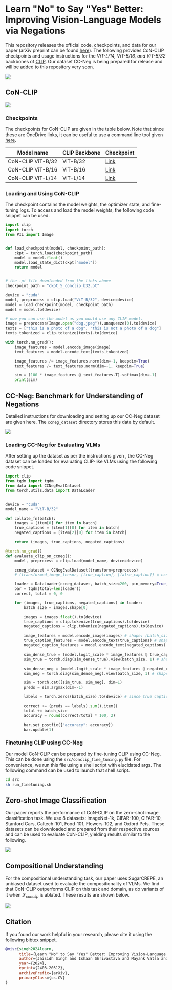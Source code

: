 # Learn "No" to Say "Yes" Better: Improving Vision-Language Models via Negations

This repository releases the official code, checkpoints, and data for our paper (arXiv preprint can be found <a href="https://arxiv.org/abs/2403.20312">here</a>). The following provides CoN-CLIP checkpoints and usage instructions for the *ViT-L/14, ViT-B/16, and ViT-B/32* backbones of <a href="https://github.com/openai/CLIP">CLIP</a>. Our dataset CC-Neg is being prepared for release and will be added to this repository very soon.

<img src="assets/intro.png">

## CoN-CLIP

<img src="assets/method.png">

### Checkpoints

The checkpoints for CoN-CLIP are given in the table below. Note that since these are OneDrive links, it can be useful to use a command line tool given <a href="https://github.com/loribonna/onedrivedownloader">here</a>.

Model name        | CLIP Backbone | Checkpoint
----------------- | ------------- | ----------
CoN-CLIP ViT-B/32 | ViT-B/32      | <a href="https://iitjacin-my.sharepoint.com/:u:/g/personal/singh_118_iitj_ac_in/Eb-3taJSENpIu5sL85FmJmMB1Bf9J_2DxXswgT0E24z9Ng?e=Xipvn3">Link</a>
CoN-CLIP ViT-B/16 | ViT-B/16      | <a href="https://iitjacin-my.sharepoint.com/:u:/g/personal/singh_118_iitj_ac_in/EZYIVy01n11EvuHoT-aQCfQBWsgah2GRIOPBKrrrDPwYDQ?e=3WJiXm">Link</a>
CoN-CLIP ViT-L/14 | ViT-L/14      | <a href="https://iitjacin-my.sharepoint.com/:u:/g/personal/singh_118_iitj_ac_in/ESfvjZ43t4hGmJkumiMk5rQB2Voz5ke_s5y12k2u6eA7ww?e=1rVc8U">Link</a>


### Loading and Using CoN-CLIP

The checkpoint contains the model weights, the optimizer state, and fine-tuning logs. To access and load the model weights, the following code snippet can be used.

```python
import clip
import torch
from PIL import Image


def load_checkpoint(model, checkpoint_path):
	ckpt = torch.load(checkpoint_path)
	model = model.float()
	model.load_state_dict(ckpt["model"])
	return model


# the .pt file downloaded from the links above
checkpoint_path = "ckpt_5_conclip_b32.pt"

device = "cuda"
model, preprocess = clip.load("ViT-B/32", device=device)
model = load_checkpoint(model, checkpoint_path)
model = model.to(device)

# now you can use the model as you would use any CLIP model.
image = preprocess(Image.open("dog.jpeg")).unsqueeze(0).to(device)
texts = ["this is a photo of a dog", "this is not a photo of a dog"]
texts_tokenized = clip.tokenize(texts).to(device)

with torch.no_grad():
	image_features = model.encode_image(image)
	text_features = model.encode_text(texts_tokenized)

	image_features /= image_features.norm(dim=-1, keepdim=True)
	text_features /= text_features.norm(dim=-1, keepdim=True)

	sim = (100 * image_features @ text_features.T).softmax(dim=-1)
	print(sim)
```

## CC-Neg: Benchmark for Understanding of Negations

Detailed instructions for downloading and setting up our CC-Neg dataset are given <a src="ccneg_dataset/README.md">here</a>. The `ccneg_dataset` directory stores this data by default.

<img src="assets/ccneg-pipeline.png">

### Loading CC-Neg for Evaluating VLMs

After setting up the dataset as per the instructions given <a href="ccneg_dataset/README.md"></a>, the CC-Neg dataset can be loaded for evaluating CLIP-like VLMs using the following code snippet.


```python
import clip
from tqdm import tqdm
from data import CCNegEvalDataset
from torch.utils.data import DataLoader


device = "cuda"
model_name = "ViT-B/32"

def collate_fn(batch):
	images = [item[0] for item in batch]
	true_captions = [item[1][0] for item in batch]
	negated_captions = [item[2][0] for item in batch]

	return (images, true_captions, negated_captions)

@torch.no_grad()
def evaluate_clip_on_ccneg():
	model, preprocess = clip.load(model_name, device=device)

	ccneg_dataset = CCNegEvalDataset(transform=preprocess)
	# (transformed_image_tensor, [true_caption], [false_caption]) = ccneg_dataset[0]

	loader = DataLoader(ccneg_dataset, batch_size=200, pin_memory=True, collate_fn=collate_fn)
	bar = tqdm(total=len(loader))
	correct, total = 0, 0

	for (images, true_captions, negated_captions) in loader:
		batch_size = images.shape[0]

		images = images.float().to(device)
		true_captions = clip.tokenize(true_captions).to(device)
		negated_captions = clip.tokenize(negated_captions).to(device)

		image_features = model.encode_image(images) # shape: [batch_size x embedding_dim]
		true_caption_features = model.encode_text(true_captions) # shape: [batch_size x embedding_dim]
		negated_caption_features = model.encode_text(negated_captions) # shape: [batch_size x embedding_dim]

		sim_dense_true = (model.logit_scale * image_features @ true_caption_features.T) # shape: [batch_size x batch_size]
		sim_true = torch.diag(sim_dense_true).view(batch_size, 1) # shape: [batch_size x 1] (similarity of the image to its true caption)

		sim_dense_neg = (model.logit_scale * image_features @ negated_caption_features.T) # shape: [batch_size x batch_size]
		sim_neg = torch.diag(sim_dense_neg).view(batch_size, 1) # shape: [batch_size x 1] (similarity of the image to its true caption)

		sim = torch.cat([sim_true, sim_neg], dim=1)
		preds = sim.argmax(dim=-1)

		labels = torch.zeros(batch_size).to(device) # since true captions are at column 1 in `sim`

		correct += (preds == labels).sum().item()
		total += batch_size
		accuracy = round(correct/total * 100, 2)

		bar.set_postfix({"accuracy": accuracy})
		bar.update(1)

```

### Finetuning CLIP using CC-Neg

Our model CoN-CLIP can be prepared by fine-tuning CLIP using CC-Neg. This can be done using the `src/conclip_fine_tuning.py` file. For convenience, we run this file using a shell script with elucidated args. The following command can be used to launch that shell script.

```bash
cd src
sh run_finetuning.sh
```

## Zero-shot Image Classification

Our paper reports the performance of CoN-CLIP on the zero-shot image classification task. We use 8 datasets: ImageNet-1k, CIFAR-100, CIFAR-10, Stanford Cars, Caltech-101, Food-101, Flowers-102, and Oxford Pets. These datasets can be downloaded and prepared from their respective sources and can be used to evaluate CoN-CLIP, yielding results similar to the following.

<img src="assets/zero-shot.png">


## Compositional Understanding

For the compositional understanding task, our paper uses SugarCREPE, an unbiased dataset used to evaluate the compositionality of VLMs. We find that CoN-CLIP outperforms CLIP on this task and domain, as do variants of it when $\mathcal{L}_{conclip}$ is ablated. These results are shown below.

<img src="assets/other-exps.png">

## Citation

If you found our work helpful in your research, please cite it using the following bibtex snippet.

```bibtex
@misc{singh2024learn,
      title={Learn "No" to Say "Yes" Better: Improving Vision-Language Models via Negations}, 
      author={Jaisidh Singh and Ishaan Shrivastava and Mayank Vatsa and Richa Singh and Aparna Bharati},
      year={2024},
      eprint={2403.20312},
      archivePrefix={arXiv},
      primaryClass={cs.CV}
}
```
